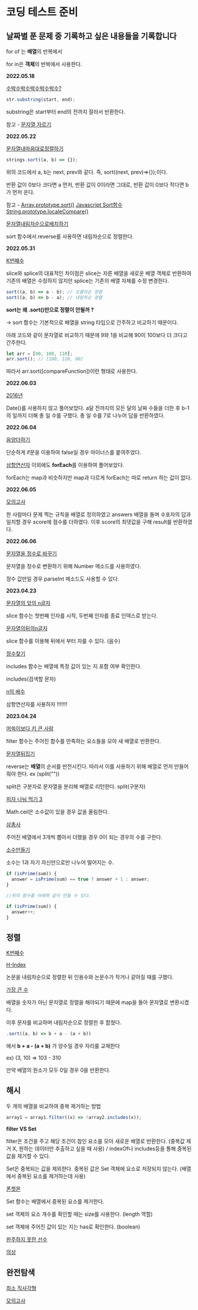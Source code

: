 # 코딩 테스트 준비

## 날짜별 푼 문제 중 기록하고 싶은 내용들을 기록합니다

for of 는 **배열**의 반복에서

for in은 **객체**의 반복에서 사용한다.

<b>2022.05.18</b>

[수박수박수박수박수박수?](%EC%88%98%EB%B0%95%EC%88%98%EB%B0%95%EC%88%98%EB%B0%95%EC%88%98%EB%B0%95%EC%88%98%EB%B0%95%EC%88%98.js)

```javascript
str.substring(start, end);
```

substring은 start부터 end의 전까지 잘라서 반환한다.

참고 - [문자열 자르기](https://codechacha.com/ko/javascript-how-to-substring/)

<b>2022.05.22</b>

[문자열내마음대로정렬하기](%EB%AC%B8%EC%9E%90%EC%97%B4%EB%82%B4%EB%A7%88%EC%9D%8C%EB%8C%80%EB%A1%9C%EC%A0%95%EB%A0%AC%ED%95%98%EA%B8%B0.js)

```javascript
strings.sort((a, b) => {});
```

위의 코드에서 a, b는 next, prev와 같다. 즉, sort((next, prev)=>{});이다.

반환 값이 0보다 크다면 a 먼저, 반환 값이 0이라면 그대로, 반환 값이 0보다 작다면 b가 먼저 온다.

참고 - [Array.prototype.sort()](https://developer.mozilla.org/ko/docs/Web/JavaScript/Reference/Global_Objects/Array/sort) [Javascript Sort함수](https://velog.io/@jakeseo_me/Javascript-Sort%ED%95%A8%EC%88%98%EC%97%90-%EB%8C%80%ED%95%9C-%EC%9E%A1%EC%A7%80%EC%8B%9D) [String.prototype.localeCompare()](https://developer.mozilla.org/ko/docs/Web/JavaScript/Reference/Global_Objects/String/localeCompare)

[문자열내림차순으로배치하기](%EB%AC%B8%EC%9E%90%EC%97%B4%EB%82%B4%EB%A6%BC%EC%B0%A8%EC%88%9C%EC%9C%BC%EB%A1%9C%EB%B0%B0%EC%B9%98%ED%95%98%EA%B8%B0.js)

sort 함수에서 reverse를 사용하면 내림차순으로 정렬한다.

<b>2022.05.31</b>

[K번째수](./K%EB%B2%88%EC%A7%B8%EC%88%98.js)

slice와 splice의 대표적인 차이점은 slice는 자른 배열을 새로운 배열 객체로 반환하여 기존의 배열은 수정하지 않지만 splice는 기존의 배열 자체를 수정 변경한다.

```javascript
sort((a, b) => a - b); // 오름차순 정렬
sort((a, b) => b - a); // 내림차순 정렬
```

<b>sort는 왜 .sort()만으로 정렬이 안될까 ?</b>

-> sort 함수는 기본적으로 배열을 string 타입으로 간주하고 비교하기 때문이다.

아래 코드와 같이 문자열로 비교하기 때문에 9와 1을 비교해 90이 100보다 더 크다고 간주한다.

```javascript
let arr = [90, 100, 110];
arr.sort(); // [100, 110, 90]
```

따라서 arr.sort([compareFunction])이런 형태로 사용한다.

<b>2022.06.03</b>

[2016년](./2016%EB%85%84.js)

Date()를 사용하지 않고 풀어보았다. a달 전까지의 모든 달의 날짜 수들을 더한 후 b-1의 일까지 더해 총 일 수를 구했다.
총 일 수를 7로 나누어 답을 반환하였다.

<b>2022.06.04</b>

[음양더하기](%EC%9D%8C%EC%96%91%EB%8D%94%ED%95%98%EA%B8%B0.js)

단순하게 if문을 이용하여 false일 경우 마이너스를 붙여주었다.

[삼항연산자](../Programmers/%EC%9D%8C%EC%96%91%EB%8D%94%ED%95%98%EA%B8%B0/index.js) 이외에도 <b>forEach</b>를 이용하여 풀어보았다.

forEach는 map과 비슷하지만 map과 다르게 forEach는 따로 return 하는 값이 없다.

<b>2022.06.05</b>

[모의고사](./%EB%AA%A8%EC%9D%98%EA%B3%A0%EC%82%AC.js)

한 사람마다 문제 찍는 규칙을 배열로 정의하였고 answers 배열을 돌며 수포자의 답과 일치할 경우 score에 점수를 더하였다.
이후 score의 최댓값을 구해 result를 반환하였다.

<b>2022.06.06</b>

[문자열을 정수로 바꾸기](./%EB%AC%B8%EC%9E%90%EC%97%B4%EC%9D%84%EC%A0%95%EC%88%98%EB%A1%9C%EB%B0%94%EA%BE%B8%EA%B8%B0.js)

문자열을 정수로 변환하기 위해 Number 메소드를 사용하였다.

정수 값만일 경우 parseInt 메소드도 사용할 수 있다.

<b>2023.04.23</b>

[문자열의 앞의 n글자](./Basic/문자열의앞의n글자.js)

slice 함수는 첫번째 인자를 시작, 두번째 인자를 종료 인덱스로 받는다.

[문자열의뒤의n글자](./Basic/문자열의뒤의n글자.js)

slice 함수를 이용해 뒤에서 부터 자를 수 있다. (음수)

[정수찾기](./Basic/정수찾기.js)

includes 함수는 배열에 특정 값이 있는 지 포함 여부 확인한다.

includes(검색할 문자)

[n의 배수](./Basic/n의배수.js)

삼항연산자를 사용하자 !!!!!!!

<b>2023.04.24</b>

[머쓱이보다 키 큰 사람](./Introductory/%EB%A8%B8%EC%93%B1%EC%9D%B4%EB%B3%B4%EB%8B%A4%ED%82%A4%ED%81%B0%EC%82%AC%EB%9E%8C.js)

filter 함수는 주어진 함수를 만족하는 요소들을 모아 새 배열로 반환한다.

[문자열뒤집기](./Introductory/%EB%AC%B8%EC%9E%90%EC%97%B4%EB%92%A4%EC%A7%91%EA%B8%B0.js)

reverse는 **배열**의 순서를 반전시킨다. 따라서 이를 사용하기 위해 배열로 먼저 만들어줘야 한다. ex (split(""))

split은 구분자로 문자열을 분리해 배열로 리턴한다.
split(구분자)

[피자 나눠 먹기 3](./Introductory/%ED%94%BC%EC%9E%90%EB%82%98%EB%88%A0%EB%A8%B9%EA%B8%B03.js)

Math.ceil은 소수값이 있을 경우 값을 올림한다.

[삼총사](./Level1/삼총사.js)

주어진 배열에서 3개씩 뽑아서 더했을 경우 0이 되는 경우의 수를 구한다.

[소수만들기](./Level1/소수만들기.js)

소수는 1과 자기 자신만으로만 나누어 떨어지는 수.

```javascript
if (isPrime(sum)) {
  answer = isPrime(sum) == true ? answer + 1 : answer;
}

//위의 함수를 아래와 같이 만들 수 있다.

if (isPrime(sum)) {
  answer++;
}
```

## 정렬

[K번째수](./HighScoreKit/정렬/K번째수.js)

[H-Index](./HighScoreKit/정렬/HIndex.js)

논문을 내림차순으로 정렬한 뒤 인용수와 논문수가 작거나 같아질 때를 구했다.

[가장 큰 수](./HighScoreKit/정렬/가장큰수.js)

배열을 숫자가 아닌 문자열로 정렬을 해야되기 때문에 map을 돌아 문자열로 변환시켰다.

이후 문자를 비교하며 내림차순으로 정렬한 후 합쳤다.

```jsx
.sort((a, b) => b + a - (a + b))
```

에서 **b + a - (a + b)** 가 양수일 경우 자리를 교체한다

ex) (3, 10) => 103 - 310

만약 배열의 원소가 모두 0일 경우 0을 반환한다.

## 해시

두 개의 배열을 비교하여 중복 제거하는 방법

```javascript
array1 = array1.filter((x) => !array2.includes(x));
```

**filter VS Set**

filter은 조건을 주고 해당 조건이 참인 요소를 모아 새로운 배열로 반환한다. (중복값 제거 X, 원하는 데이터만 추출하고 싶을 때 사용) / indexOf나 includes등을 통해 중복된 값을 제거할 수 있다.

Set은 중복되는 값을 제외한다. 중복된 값은 Set 객체에 요소로 저장되지 않는다. (배열에서 중복된 요소를 제거하는데 사용)

[폰켓몬](./HighScoreKit/해시/폰켓몬.js)

Set 함수는 배열에서 중복된 요소를 제거한다.

set 객체의 요소 개수를 확인할 때는 size를 사용한다. (length 역할)

set 객체에 주어진 값이 있는 지는 has로 확인한다. (boolean)

[완주하지 못한 선수](./HighScoreKit/해시/완주하지못한선수.js)

[의상](./HighScoreKit/해시/의상.js)

## 완전탐색

[최소 직사각형](./HighScoreKit/완전탐색/최소직사각형.js)

[모의고사](./HighScoreKit/완전탐색/모의고사.js)
